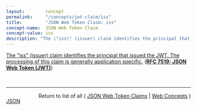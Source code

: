 ```yaml
---
layout:        concept
permalink:     "/concepts/jwt-claim/iss"
title:         "JSON Web Token Claim: iss"
concept-name:  JSON Web Token Claim
concept-value: iss
description: "The \"iss\" (issuer) claim identifies the principal that issued the JWT. The processing of this claim is generally application specific."
---
```


[The "iss" (issuer) claim identifies the principal that issued the JWT. The processing of this claim is generally application specific.](http://tools.ietf.org/html/rfc7519#section-4.1.1 "Read documentation for JSON Web Token Claim &#34;iss&#34;") (**[RFC 7519: JSON Web Token (JWT)](/specs/IETF/RFC/7519 "JSON Web Token (JWT) is a compact, URL-safe means of representing claims to be transferred between two parties. The claims in a JWT are encoded as a JSON object that is used as the payload of a JSON Web Signature (JWS) structure or as the plaintext of a JSON Web Encryption (JWE) structure, enabling the claims to be digitally signed or integrity protected with a Message Authentication Code (MAC) and/or encrypted.")**)

<br/>
<hr/>

<p style="float : left"><a href="./iss.json" title="JSON representing this particular Web Concept value">JSON</a></p>
<p style="text-align: right">Return to list of all ( <a href="../jwt-claim/">JSON Web Token Claims</a> | <a href="../">Web Concepts</a> )</p>
